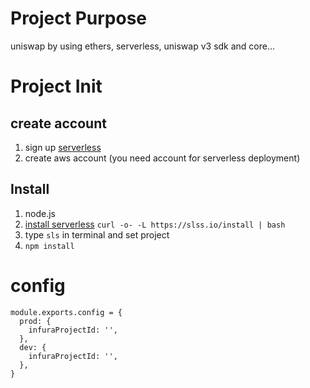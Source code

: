 # Project Purpose
uniswap by using ethers, serverless, uniswap v3 sdk and core...

# Project Init
## create account
1. sign up [serverless](https://www.serverless.com/)
2. create aws account (you need account for serverless deployment)
## Install
1. node.js
2. [install serverless](https://www.serverless.com/framework/docs/getting-started/) `curl -o- -L https://slss.io/install | bash`
3. type `sls` in terminal and set project
4. `npm install`

# config
```
module.exports.config = {
  prod: {
    infuraProjectId: '',
  },
  dev: {
    infuraProjectId: '', 
  },
}
```
